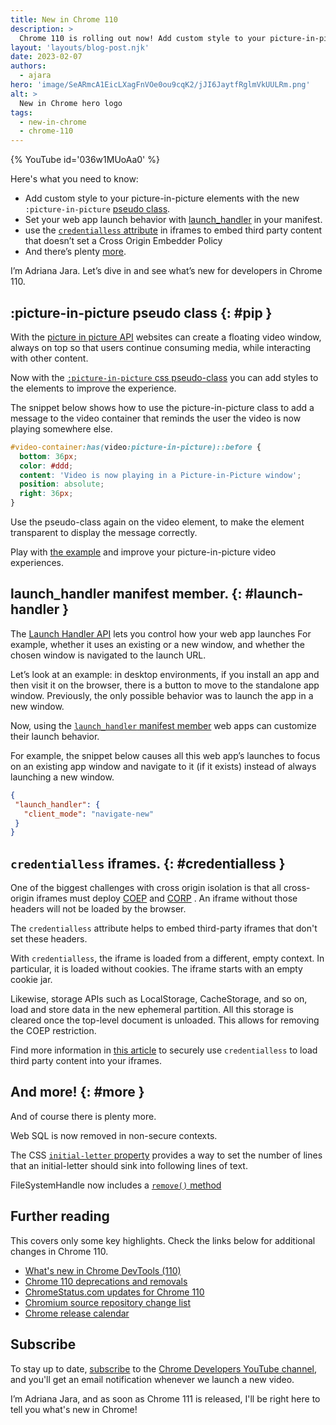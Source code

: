 ```yaml
---
title: New in Chrome 110
description: >
  Chrome 110 is rolling out now! Add custom style to your picture-in-picture elements with the new :picture-in-picture pseudo-class, set your web app launch behavior with launch_handler, use the credentialless attribute in iframes to embed third party content that doesn’t set a cross origin embedder policy and there’s plenty more.
layout: 'layouts/blog-post.njk'
date: 2023-02-07
authors:
  - ajara
hero: 'image/SeARmcA1EicLXagFnVOe0ou9cqK2/jJI6JaytfRglmVkUULRm.png'
alt: >
  New in Chrome hero logo
tags:
  - new-in-chrome
  - chrome-110
---
```


{% YouTube id='036w1MUoAa0' %}

Here's what you need to know:

* Add custom style to your picture-in-picture elements with the new `:picture-in-picture` [pseudo class](#pip).
* Set your web app launch behavior with [launch_handler](#launch-handler) in your manifest.
* use the [`credentialless` attribute](#credentialless) in iframes to embed third party content that doesn’t set a Cross Origin Embedder Policy
* And there’s plenty [more](#more).

I’m Adriana Jara. Let’s dive in and see what’s new for developers in Chrome 110.


## :picture-in-picture pseudo class {: #pip }
With the [picture in picture API](https://developer.mozilla.org/docs/Web/API/Picture-in-Picture_API) websites can create a floating video window, always on top so that users continue consuming media, while interacting with other content.

Now with the [`:picture-in-picture` css pseudo-class](https://developer.mozilla.org/docs/Web/CSS/:picture-in-picture) you can add styles to the elements to improve the experience.

The snippet below shows how to use the picture-in-picture class to add a message to the video container that reminds the user the video is now playing somewhere else.

```css
#video-container:has(video:picture-in-picture)::before {
  bottom: 36px;
  color: #ddd;
  content: 'Video is now playing in a Picture-in-Picture window';
  position: absolute;
  right: 36px;
}
```

Use the pseudo-class again on the video element, to make the element transparent to display the message correctly.

Play with [the example](https://googlechrome.github.io/samples/picture-in-picture/) and improve your picture-in-picture video experiences.

## launch_handler manifest member. {: #launch-handler }

The [Launch Handler API](/docs/web-platform/launch-handler/) lets you control how your web app launches For example, whether it uses an existing or a new window, and whether the chosen window is navigated to the launch URL.

Let’s look at an example: in desktop environments, if you install an app and then visit it on the browser, there is a button to move to the standalone app window.
Previously, the only possible behavior was to launch the app in a new window.

Now, using the [`launch_handler` manifest member](/docs/web-platform/launch-handler/#the-launch_handler-manifest-member) web apps can customize their launch behavior.

For example, the snippet below causes all this web app’s launches to focus on an existing app window and navigate to it (if it exists) instead of always launching a new window.

```json
{
 "launch_handler": {
   "client_mode": "navigate-new"
 }
}

```


## `credentialless` iframes. {: #credentialless }
One of the biggest challenges with cross origin isolation is that all cross-origin iframes must deploy [COEP](https://developer.mozilla.org/docs/Web/HTTP/Headers/Cross-Origin-Embedder-Policy) and [CORP](https://developer.mozilla.org/docs/Web/HTTP/Headers/Cross-Origin-Resource-Policy) . An iframe without those headers will not be loaded by the browser.

The `credentialless` attribute helps to embed third-party iframes that don't set these headers.

With `credentialless`, the iframe is loaded from a different, empty context. In particular, it is loaded without cookies. The iframe starts with an empty cookie jar.

Likewise, storage APIs such as LocalStorage, CacheStorage, and so on, load and store data in the new ephemeral partition. All this storage is cleared once the top-level document is unloaded. This allows for removing the COEP restriction.

Find more information in [this article](/blog/iframe-credentialless/) to securely use `credentialless` to load third party content into your iframes.

## And more! {: #more }

And of course there is plenty more.

Web SQL is now removed in non-secure contexts.

The CSS [`initial-letter` property](https://developer.mozilla.org/docs/Web/CSS/initial-letter) provides a way to set the number of lines that an initial-letter should sink into following lines of text.

FileSystemHandle now includes a [`remove()` method](https://developer.mozilla.org/docs/Web/API/FileSystemHandle/remove)

## Further reading

This covers only some key highlights. Check the links below for
additional changes in Chrome 110.

* [What's new in Chrome DevTools (110)](/blog/new-in-devtools-110/)
* [Chrome 110 deprecations and removals](/blog/deps-rems-110/)
* [ChromeStatus.com updates for Chrome 110](https://www.chromestatus.com/features#milestone%3D108)
* [Chromium source repository change list](https://chromium.googlesource.com/chromium/src/+log/109.0.5414.128..110.0.5481.9)
* [Chrome release calendar](https://chromiumdash.appspot.com/schedule)

## Subscribe

To stay up to date, [subscribe](https://goo.gl/6FP1a5) to the
[Chrome Developers YouTube channel](https://www.youtube.com/user/ChromeDevelopers/),
and you'll get an email notification whenever we launch a new video.

I’m Adriana Jara, and as soon as Chrome 111 is released, I'll be right here to tell you what's new in Chrome!
